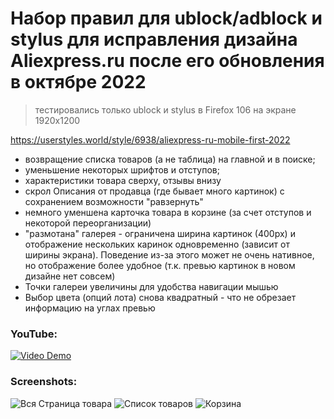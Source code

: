 # Набор правил для ublock/adblock и stylus для исправления дизайна Aliexpress.ru после его обновления в октябре 2022

> тестировались только ublock и stylus в Firefox 106 на экране 1920x1200

https://userstyles.world/style/6938/aliexpress-ru-mobile-first-2022

* возвращение списка товаров (а не таблица) на главной и в поиске;  
* уменьшение некоторых шрифтов и отступов;  
* характеристики товара сверху, отзывы внизу  
* скрол Описания от продавца (где бывает много картинок) с сохранением возможности "равзернуть"  
* немного уменшена карточка товара в корзине (за счет отступов и некоторой переорганизации)  
* "размотана" галерея - ограничена ширина картинок (400px) и отображение нескольких каринок одновременно (зависит от ширины экрана). Поведение из-за этого может не очень нативное, но отображение более удобное (т.к. превью картинок в новом дизайне нет совсем)  
* Точки галереи увеличины для удобства навигации мышью  
* Выбор цвета (опций лота) снова квадратный - что не обрезает информацию на углах превью  

### YouTube: 
[![Video Demo](https://i.ytimg.com/vi/zAbNVuWAq10/maxresdefault.jpg)](https://youtu.be/zAbNVuWAq10 "Video Demo" )

### Screenshots:
![Вся Страница товара](https://i.imgur.com/dXa8MkD.jpg "Страница товара (вся)")
![Список товаров](https://i.imgur.com/nqb3ViT.png "Список товаров на главной и в поиске")
![Корзина](https://i.imgur.com/7P8GXyI.png "Корзина")
